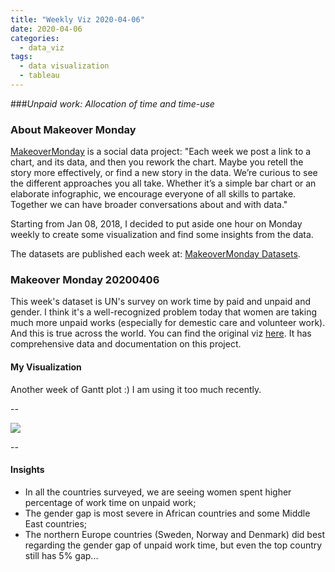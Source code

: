 ```yaml
---
title: "Weekly Viz 2020-04-06"
date: 2020-04-06
categories:
  - data_viz
tags:
  - data visualization
  - tableau
---
```


###*Unpaid work: Allocation of time and time-use*


### About Makeover Monday

[MakeoverMonday](http://www.makeovermonday.co.uk/) is a social data project:
"Each week we post a link to a chart, and its data, and then you rework the chart.
Maybe you retell the story more effectively, or find a new story in the data.
We’re curious to see the different approaches you all take. Whether it’s a simple bar chart or an elaborate infographic, we encourage everyone of all skills to partake.
Together we can have broader conversations about and with data."

Starting from Jan 08, 2018, I decided to put aside one hour on Monday weekly to create some visualization and find some insights from the data.

The datasets are published each week at: [MakeoverMonday Datasets](http://www.makeovermonday.co.uk/data/).

### Makeover Monday 20200406

This week's dataset is UN's survey on work time by paid and unpaid and gender. I think it's a well-recognized problem today that women are taking much more unpaid works (especially for demestic care and volunteer work). And this is true across the world. You can find the original viz [here](https://unstats.un.org/unsd/gender/timeuse/index.html). It has comprehensive data and documentation on this project.  

#### My Visualization

Another week of Gantt plot :) I am using it too much recently.  

--  

<div class='tableauPlaceholder' id='viz1586224822216' style='position: relative'>
<noscript><a href='#'>
  <img alt=' ' src='https:&#47;&#47;public.tableau.com&#47;static&#47;images&#47;Ma&#47;MakeOverMonday2020406UnpaidWorkHourbyGender&#47;UnpaidWorkHourbyGender&#47;1_rss.png' style='border: none' />
</a></noscript>
<object class='tableauViz'  style='display:none;'>
  <param name='host_url' value='https%3A%2F%2Fpublic.tableau.com%2F' />
  <param name='embed_code_version' value='3' />
  <param name='site_root' value='' />
  <param name='name' value='MakeOverMonday2020406UnpaidWorkHourbyGender&#47;UnpaidWorkHourbyGender' />
  <param name='tabs' value='no' />
  <param name='toolbar' value='yes' />
  <param name='static_image' value='https:&#47;&#47;public.tableau.com&#47;static&#47;images&#47;Ma&#47;MakeOverMonday2020406UnpaidWorkHourbyGender&#47;UnpaidWorkHourbyGender&#47;1.png' /> 
  <param name='animate_transition' value='yes' />
  <param name='display_static_image' value='yes' />
  <param name='display_spinner' value='yes' />
  <param name='display_overlay' value='yes' />
  <param name='display_count' value='yes' />
</object></div>             
<script type='text/javascript'>   
  var divElement = document.getElementById('viz1586224822216');    
  var vizElement = divElement.getElementsByTagName('object')[0];        
  if ( divElement.offsetWidth > 800 ) { vizElement.style.width='800px';vizElement.style.height='827px';} else if ( divElement.offsetWidth > 500 ) { vizElement.style.width='800px';vizElement.style.height='827px';} else { vizElement.style.width='100%';vizElement.style.height='727px';}          
  var scriptElement = document.createElement('script');              
  scriptElement.src = 'https://public.tableau.com/javascripts/api/viz_v1.js';               
  vizElement.parentNode.insertBefore(scriptElement, vizElement);                
</script>
  
  
--  

#### Insights
* In all the countries surveyed, we are seeing women spent higher percentage of work time on unpaid work;  
* The gender gap is most severe in African countries and some Middle East countries;  
* The northern Europe countries (Sweden, Norway and Denmark) did best regarding the gender gap of unpaid work time, but even the top country still has 5% gap...  

